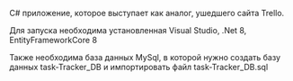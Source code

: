 C# приложение, которое выступает как аналог, ушедшего сайта Trello.

Для запуска необходима установленная Visual Studio, .Net 8, EntityFrameworkCore 8

Также необходима база данных MySql, в которой нужно создать базу данных task-Tracker_DB и импортировать файл task-Tracker_DB.sql

